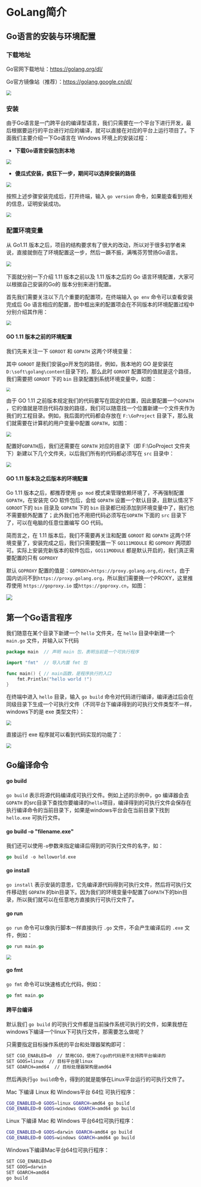 # GoLang简介

## Go语言的安装与环境配置

### **下载地址**

Go官网下载地址：https://golang.org/dl/

Go官方镜像站（推荐）：https://golang.google.cn/dl/

<img src="/static/img/GoLang专题/go初识1.png" style="zoom:80%;" /> 

### **安装**

由于Go语言是一门跨平台的编译型语言，我们只需要在一个平台下进行开发，最后根据要运行的平台进行对应的编译，就可以直接在对应的平台上运行项目了。下面我们主要介绍一下Go语言在 Windows 环境上的安装过程：

- **下载Go语言安装包到本地**

<img src="/static/img/GoLang专题/go初识2.png" style="zoom:80%;" /> 

- **傻瓜式安装，疯狂下一步，期间可以选择安装的路径**

<img src="/static/img/GoLang专题/go初识3.png" style="zoom:80%;" /> 

按照上述步骤安装完成后，打开终端，输入 `go version` 命令，如果能查看到相关的信息，证明安装成功。

<img src="/static/img/GoLang专题/go初识7.png" style="zoom:80%;" /> 

### **配置环境变量**

从 Go1.11 版本之后，项目的结构要求有了很大的改动，所以对于很多初学者来说，直接就倒在了环境配置这一步，然后一蹶不振，满嘴芬芳赞扬Go语言。

​                                                 <img src="/static/img/GoLang专题/go初识9.png" style="zoom:80%;" /> 

下面就分别一下介绍 1.11 版本之前以及 1.11 版本之后的 Go 语言环境配置，大家可以根据自己安装的Go的 版本分别来进行配置。

首先我们需要关注以下几个重要的配置项，在终端输入 `go env` 命令可以查看安装完成后 Go 语言相应的配置，图中框出来的配置项会在不同版本的环境配置过程中分别介绍其作用：

<img src="/static/img/GoLang专题/go初识8.png" style="zoom:80%;" /> 

#### **GO 1.11 版本之前的环境配置**

我们先来关注一下 `GOROOT` 和 `GOPATH` 这两个环境变量：

其中 `GOROOT` 是我们安装go开发包的路径，例如，我本地的 GO 是安装在 `D:\soft\golang\content`目录下的，那么此时 `GOROOT` 配置项的值就是这个路径，我们需要把 `GOROOT` 下的 `bin` 目录配置到系统环境变量中，如图：

<img src="/static/img/GoLang专题/go初识5.png" style="zoom: 67%;" /> 

由于 GO 1.11 之前版本规定我们的代码要写在固定的位置，因此要配置一个`GOPATH` ，它的值就是项目代码存放的路径，我们可以随意找一个位置新建一个文件夹作为我们的工程目录。例如，我后面的代码都会存放在 `F:\GoProject` 目录下，那么我们就需要在计算机的用户变量中配置 `GOPATH`，如图：

<img src="/static/img/GoLang专题/go初识4.png" style="zoom:80%;" />    

配置好`GOPATH`后，我们还需要在 `GOPATH` 对应的目录下（即 F:\GoProject 文件夹下）新建以下几个文件夹，以后我们所有的代码都必须写在 `src` 目录中：

<img src="/static/img/GoLang专题/go初识6.png" style="zoom:80%;" /> 

#### **GO 1.11 版本及之后版本的环境配置**

Go 1.11 版本之后，都推荐使用 `go mod` 模式来管理依赖环境了，不再强制配置 `GOPATH`，在安装完 GO 软件包后，会给 `GOPATH` 设置一个默认目录，且默认情况下 `GOROOT`下的 `bin` 目录及 `GOPATH` 下的 `bin` 目录都已经添加到环境变量中了，我们也不需要额外配置了；此外我们也不用把代码必须写在`GOPATH` 下面的 `src` 目录下了，可以在电脑的任意位置编写 GO 代码。

简而言之，在 1.11 版本后，我们不需要再关注和配置 `GOROOT` 和 `GOPATH` 这两个环境变量了，安装完成之后，我们只需要配置一下 `GO111MODULE` 和 `GOPROXY` 两项即可。实际上安装完新版本的软件包后，`GO111MODULE` 都是默认开启的，我们真正需要配置的只有  `GOPROXY`

默认 `GOPROXY` 配置的值是：`GOPROXY=https://proxy.golang.org,direct`，由于国内访问不到`https://proxy.golang.org`，所以我们需要换一个PROXY，这里推荐使用 `https://goproxy.io` 或`https://goproxy.cn`，如图：

<img src="/static/img/GoLang专题/go初识10.png"  />  

## 第一个Go语言程序

我们随意在某个目录下新建一个 `hello` 文件夹，在 `hello` 目录中新建一个 `main.go` 文件，并输入以下代码

```go
package main  // 声明 main 包，表明当前是一个可执行程序

import "fmt"  // 导入内置 fmt 包

func main() { // main函数，是程序执行的入口
	fmt.Println("hello world !")
}
```

在终端中进入 `hello` 目录，输入 `go build` 命令对代码进行编译，编译通过后会在同级目录下生成一个可执行文件（不同平台下编译得到的可执行文件类型不一样，windows下的是 exe 类型文件）：

<img src="/static/img/GoLang专题/go初识8.gif" style="zoom:80%;" /> 

直接运行 exe 程序就可以看到代码实现的功能了：

<img src="/static/img/GoLang专题/go初识9.gif" style="zoom:80%;" /> 

## Go编译命令

#### **go build**

`go build`  表示将源代码编译成可执行文件。例如上述的示例中，go 编译器会去 `GOPATH` 的src目录下查找你要编译的`hello`项目，编译得到的可执行文件会保存在执行编译命令的当前目录下，如果是windows平台会在当前目录下找到 `hello.exe` 可执行文件。

#### **go build -o "filename.exe"**

我们还可以使用`-o`参数来指定编译后得到的可执行文件的名字，如：

```go
go build -o helloworld.exe
```

#### **go install** 

`go install` 表示安装的意思，它先编译源代码得到可执行文件，然后将可执行文件移动到 `GOPATH` 的bin目录下。因为我们的环境变量中配置了`GOPATH`下的bin目录，所以我们就可以在任意地方直接执行可执行文件了。

#### **go run**

`go run`  命令可以像执行脚本一样直接执行 `.go` 文件，不会产生编译后的 `.exe` 文件，例如：

```go
go run main.go
```

<img src="/static/img/GoLang专题/go初识11.gif" style="zoom:80%;" /> 

#### **go fmt**

`go fmt` 命令可以快速格式化代码，例如：

```go
go fmt main.go
```

#### **跨平台编译**

默认我们 `go build` 的可执行文件都是当前操作系统可执行的文件，如果我想在windows下编译一个linux下可执行文件，那需要怎么做呢？

只需要指定目标操作系统的平台和处理器架构即可：

```bash
SET CGO_ENABLED=0  // 禁用CGO，使用了cgo的代码是不支持跨平台编译的
SET GOOS=linux  // 目标平台是linux
SET GOARCH=amd64  // 目标处理器架构是amd64
```

然后再执行`go build`命令，得到的就是能够在Linux平台运行的可执行文件了。

Mac 下编译 Linux 和 Windows平台 64位 可执行程序：

```bash
CGO_ENABLED=0 GOOS=linux GOARCH=amd64 go build
CGO_ENABLED=0 GOOS=windows GOARCH=amd64 go build
```

Linux 下编译 Mac 和 Windows 平台64位可执行程序：

```bash
CGO_ENABLED=0 GOOS=darwin GOARCH=amd64 go build
CGO_ENABLED=0 GOOS=windows GOARCH=amd64 go build
```

Windows下编译Mac平台64位可执行程序：

```bash
SET CGO_ENABLED=0
SET GOOS=darwin
SET GOARCH=amd64
go build
```